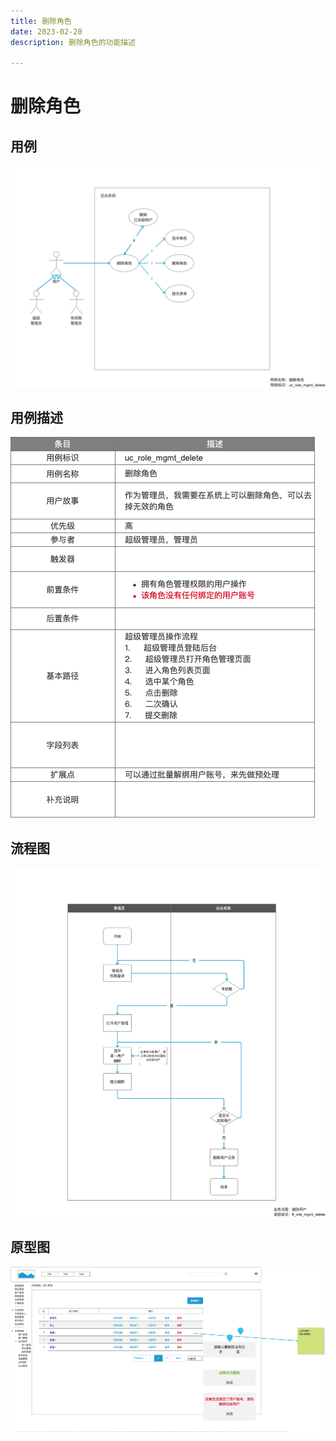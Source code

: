 ```yaml
---
title: 删除角色
date: 2023-02-20
description: 删除角色的功能描述

---
```


# 删除角色


## 用例

![](../../../images/uc_role_mgmt_delete.png)

## 用例描述

![](../../../images/uc_desc_role_mgmt_delete.png)

## 流程图

![](../../../images/fl_role_mgmt_delete.png)

## 原型图

![](../../../images/pt_role_mgmt_delete.png)